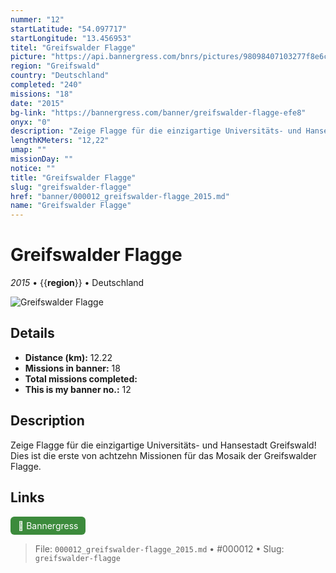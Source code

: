```yaml
---
nummer: "12"
startLatitude: "54.097717"
startLongitude: "13.456953"
titel: "Greifswalder Flagge"
picture: "https://api.bannergress.com/bnrs/pictures/98098407103277f8e6c82ac9c530ea09"
region: "Greifswald"
country: "Deutschland"
completed: "240"
missions: "18"
date: "2015"
bg-link: "https://bannergress.com/banner/greifswalder-flagge-efe8"
onyx: "0"
description: "Zeige Flagge für die einzigartige Universitäts- und Hansestadt Greifswald! Dies ist die erste von achtzehn Missionen für das Mosaik der Greifswalder Flagge."
lengthKMeters: "12,22"
umap: ""
missionDay: ""
notice: ""
title: "Greifswalder Flagge"
slug: "greifswalder-flagge"
href: "banner/000012_greifswalder-flagge_2015.md"
name: "Greifswalder Flagge"
---
```

# Greifswalder Flagge

*2015* • {{__region__}} • Deutschland

![Greifswalder Flagge](https://api.bannergress.com/bnrs/pictures/98098407103277f8e6c82ac9c530ea09)



## Details
- **Distance (km):** 12.22
- **Missions in banner:** 18
- **Total missions completed:** 
- **This is my banner no.:** 12



## Description
Zeige Flagge für die einzigartige Universitäts- und Hansestadt Greifswald! Dies ist die erste von achtzehn Missionen für das Mosaik der Greifswalder Flagge.



## Links
<a href="https://bannergress.com/banner/greifswalder-flagge-efe8" target="_blank" style="display:inline-block;margin-right:8px;padding:6px 12px;background:#3c8b3c;color:#fff;text-decoration:none;border-radius:6px;">🔗 Bannergress</a>



> File: `000012_greifswalder-flagge_2015.md` • #000012 • Slug: `greifswalder-flagge`
